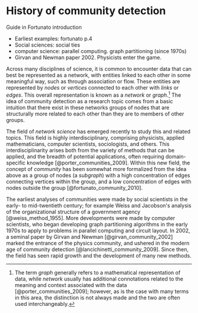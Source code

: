# History of community detection

Guide in Fortunato introduction

+ Earliest examples: fortunato p.4
+ Social sciences: social ties
+ computer science: parallel computing. graph partitioning (since 1970s)
+ Girvan and Newman paper 2002. Physicists enter the game.

Across many disciplines of science, it is common to encounter data that can best be represented as a network, with entities linked to each other in some meaningful way, such as through association or flow. These entities are represented by *nodes* or *vertices* connected to each other with *links* or *edges*. This overall representation is known as a *network* or *graph*.[^networkgraph] The idea of community detection as a research topic comes from a basic intuition that there exist in these networks groups of nodes that are structurally more related to each other than they are to members of other groups. 

[^networkgraph]: The term *graph* generally refers to a mathematical representation of data, while *network* usually has additional connotations related to the meaning and context associated with the data [@porter_communities_2009]; however, as is the case with many terms in this area, the distinction is not always made and the two are often used interchangeably.

The field of *network science* has emerged recently to study this and related topics. This field is highly interdisciplinary, comprising physicists, applied mathematicians, computer scientists, sociologists, and others. This interdisciplinarity arises both from the variety of methods that can be applied, and the breadth of potential applications, often requiring domain-specific knowledge [@porter_communities_2009]. Within this new field, the concept of *community* has been somewhat more formalized from the idea above as a group of nodes (a *subgraph*) with a high concentration of edges connecting vertices within the group, and a low concentration of edges with nodes outside the group [@fortunato_community_2010].

The earliest analyses of communities were made by social scientists in the early- to mid-twentieth century; for example Weiss and Jacobson's analysis of the organizational structure of a government agency [@weiss_method_1955]. More developments were made by computer scientists, who began developing graph partitioning algorithms in the early 1970s to apply to problems in parallel computing and circuit layout. In 2002, a seminal paper by Girvan and Newman [@girvan_community_2002] marked the entrance of the physics community, and ushered in the modern age of community detection [@lancichinetti_community_2009]. Since then, the field has seen rapid growth and the development of many new methods.
